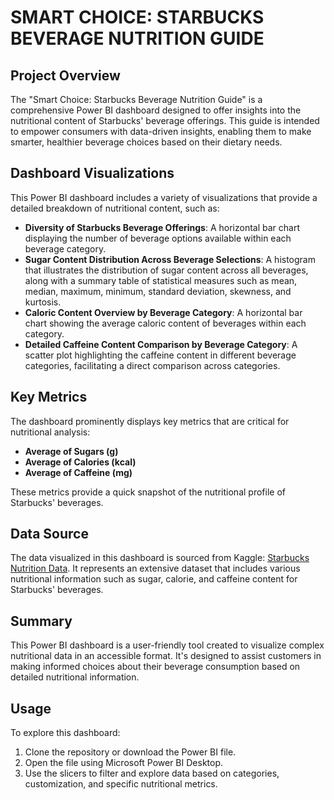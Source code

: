 # SMART CHOICE: STARBUCKS BEVERAGE NUTRITION GUIDE


## Project Overview

The "Smart Choice: Starbucks Beverage Nutrition Guide" is a comprehensive Power BI dashboard designed to offer insights into the nutritional content of Starbucks' beverage offerings. This guide is intended to empower consumers with data-driven insights, enabling them to make smarter, healthier beverage choices based on their dietary needs.

## Dashboard Visualizations

This Power BI dashboard includes a variety of visualizations that provide a detailed breakdown of nutritional content, such as:

- **Diversity of Starbucks Beverage Offerings**: A horizontal bar chart displaying the number of beverage options available within each beverage category.
- **Sugar Content Distribution Across Beverage Selections**: A histogram that illustrates the distribution of sugar content across all beverages, along with a summary table of statistical measures such as mean, median, maximum, minimum, standard deviation, skewness, and kurtosis.
- **Caloric Content Overview by Beverage Category**: A horizontal bar chart showing the average caloric content of beverages within each category.
- **Detailed Caffeine Content Comparison by Beverage Category**: A scatter plot highlighting the caffeine content in different beverage categories, facilitating a direct comparison across categories.

## Key Metrics

The dashboard prominently displays key metrics that are critical for nutritional analysis:
- **Average of Sugars (g)**
- **Average of Calories (kcal)**
- **Average of Caffeine (mg)**

These metrics provide a quick snapshot of the nutritional profile of Starbucks' beverages.

## Data Source

The data visualized in this dashboard is sourced from Kaggle: [Starbucks Nutrition Data](https://www.kaggle.com/datasets/henryshan/starbucks). It represents an extensive dataset that includes various nutritional information such as sugar, calorie, and caffeine content for Starbucks' beverages.

## Summary

This Power BI dashboard is a user-friendly tool created to visualize complex nutritional data in an accessible format. It's designed to assist customers in making informed choices about their beverage consumption based on detailed nutritional information.

## Usage

To explore this dashboard:
1. Clone the repository or download the Power BI file.
2. Open the file using Microsoft Power BI Desktop.
3. Use the slicers to filter and explore data based on categories, customization, and specific nutritional metrics.



